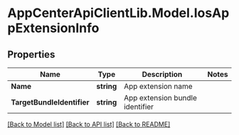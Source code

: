# AppCenterApiClientLib.Model.IosAppExtensionInfo
## Properties

Name | Type | Description | Notes
------------ | ------------- | ------------- | -------------
**Name** | **string** | App extension name | 
**TargetBundleIdentifier** | **string** | App extension bundle identifier | 

[[Back to Model list]](../README.md#documentation-for-models) [[Back to API list]](../README.md#documentation-for-api-endpoints) [[Back to README]](../README.md)

